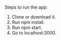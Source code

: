 Steps to run the app:

1. Clone or download it.
2. Run npm install.
3. Run npm start.
4. Go to localhost:3000.
